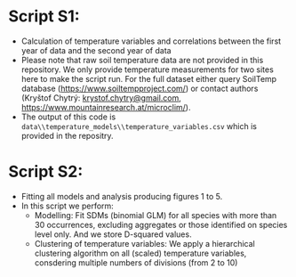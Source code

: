 # Script S1:
* Calculation of temperature variables and correlations between the first year of data and the second year of data
* Please note that raw soil temperature data are not provided in this repository. We only provide temperature measurements for two sites here to make the script run. For the full dataset either query SoilTemp database (https://www.soiltempproject.com/) or contact authors (Kryštof Chytrý: krystof.chytry@gmail.com, https://www.mountainresearch.at/microclim/).
* The output of this code is `data\\temperature_models\\temperature_variables.csv` which is provided in the repositry.

# Script S2:
* Fitting all models and analysis producing figures 1 to 5.
* In this script we perform:
  * Modelling: Fit SDMs (binomial GLM) for all species with more than 30 occurrences, excluding aggregates or those identified on species level only. And we store D-squared values.
  * Clustering of temperature variables: We apply a hierarchical clustering algorithm on all (scaled) temperature variables, consdering multiple numbers of divisions (from 2 to 10)
